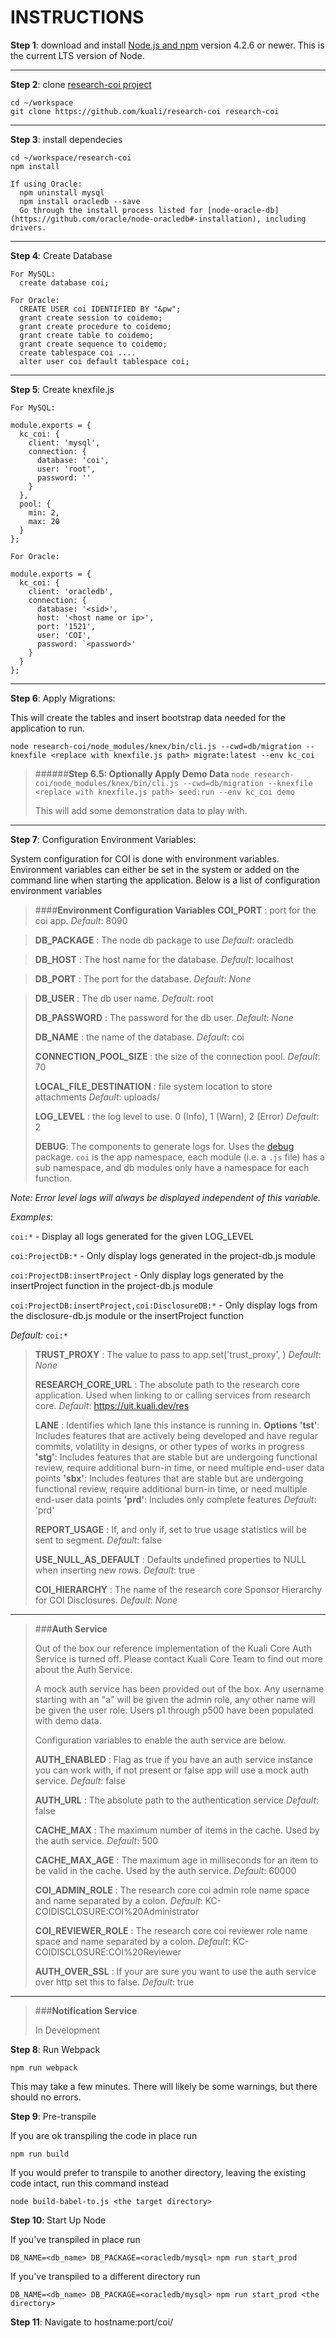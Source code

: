 INSTRUCTIONS
================

**Step 1**: download and install [Node.js and npm](https://docs.npmjs.com/getting-started/installing-node) version 4.2.6 or newer. This is the current LTS version of Node.

----------
**Step 2**: clone [research-coi project](https://github.com/kuali/research-coi)
```
cd ~/workspace
git clone https://github.com/kuali/research-coi research-coi
```
----------
**Step 3**: install dependecies
```
cd ~/workspace/research-coi
npm install

If using Oracle:
  npm uninstall mysql
  npm install oracledb --save
  Go through the install process listed for [node-oracle-db](https://github.com/oracle/node-oracledb#-installation), including drivers.
```
----------
**Step 4**: Create Database
```
For MySQL:
  create database coi;

For Oracle:
  CREATE USER coi IDENTIFIED BY "&pw";
  grant create session to coidemo;
  grant create procedure to coidemo;
  grant create table to coidemo;
  grant create sequence to coidemo;
  create tablespace coi ....
  alter user coi default tablespace coi;
```

----------
**Step 5**: Create knexfile.js
```
For MySQL:

module.exports = {
  kc_coi: {
    client: 'mysql',
    connection: {
      database: 'coi',
      user: 'root',
      password: ''
    }
  },
  pool: {
    min: 2,
    max: 20
  }
};

For Oracle:

module.exports = {
  kc_coi: {
    client: 'oracledb',
    connection: {
      database: '<sid>',
      host: '<host name or ip>',
      port: '1521',
      user: 'COI',
      password: `<password>'
    }
  }
};

```
----------

**Step 6**: Apply Migrations:

This will create the tables and insert bootstrap data needed for the application to run.
```
node research-coi/node_modules/knex/bin/cli.js --cwd=db/migration --knexfile <replace with knexfile.js path> migrate:latest --env kc_coi
```



>######**Step 6.5: Optionally Apply Demo Data**
> ```node research-coi/node_modules/knex/bin/cli.js --cwd=db/migration --knexfile <replace with knexfile.js path> seed:run --env kc_coi demo```
>
> This will add some demonstration data to play with.

----------

**Step 7**: Configuration Environment Variables:

System configuration for COI is done with environment variables. Environment variables can either be set in the system or added on the command line when starting the application. Below is a list of configuration environment variables

>####**Environment Configuration Variables**
>**COI_PORT**
>: port for the coi app.
>*Default*: 8090

>**DB_PACKAGE**
>: The node db package to use
>*Default*: oracledb

>**DB_HOST**
>: The host name for the database.
>*Default*: localhost

>**DB_PORT**
>: The port for the database.
>*Default*: *None*

>**DB_USER**
>: The db user name.
>*Default*: root
>
>**DB_PASSWORD**
>: The password for the db user.
>*Default*: *None*
>
>**DB_NAME**
>:  the name of the database.
>*Default*: coi
>
>**CONNECTION_POOL_SIZE**
>:  the size of the connection pool.
>*Default*: 70
>
>**LOCAL_FILE_DESTINATION**
>:  file system location to store attachments
>*Default*: uploads/
>
>**LOG_LEVEL**
>:  the log level to use.  0 (Info), 1 (Warn), 2 (Error)
>*Default*: 2
>
>**DEBUG**:
The components to generate logs for. Uses the [debug](https://www.npmjs.com/package/debug) package. `coi` is the app namespace, each module (i.e. a `.js` file) has a sub namespace, and db modules only have a namespace for each function.
>
*Note: Error level logs will always be displayed independent of this variable.*
>
*Examples*:
>
`coi:*` - Display all logs generated for the given LOG_LEVEL
>
`coi:ProjectDB:*` - Only display logs generated in the project-db.js module
>
`coi:ProjectDB:insertProject` - Only display logs generated by the insertProject function in the project-db.js module
>
`coi:ProjectDB:insertProject,coi:DisclosureDB:*` - Only display logs from the disclosure-db.js module or the insertProject function
>
*Default:* `coi:*`
>
>**TRUST_PROXY**
>: The value to pass to app.set('trust_proxy', <YOUR STRING HERE>)
>*Default*:  *None*
>
>**RESEARCH_CORE_URL**
>: The absolute path to the research core application. Used when linking to or calling services from research core.
>  *Default*: https://uit.kuali.dev/res
>
>**LANE**
>: Identifies which lane this instance is running in.
>  **Options**
> **'tst'**: Includes features that are actively being developed and have regular commits, volatility in designs, or other types of works in progress
> **'stg'**: Includes features that are stable but are undergoing functional review, require additional burn-in time, or need multiple end-user data points
> **'sbx'**: Includes features that are stable but are undergoing functional review, require additional burn-in time, or need multiple end-user data points
> **'prd'**: Includes only complete features
>  *Default*: 'prd'
>
>**REPORT_USAGE**
>: If, and only if, set to true usage statistics will be sent to segment.
>*Default*:  false
>
>**USE_NULL_AS_DEFAULT**
>: Defaults undefined properties to NULL when inserting new rows.
>*Default*: true
>
>**COI_HIERARCHY**
>: The name of the research core Sponsor Hierarchy for COI Disclosures.
> *Default*:  *None*

-------

>###**Auth Service**
>
>Out of the box our reference implementation of the Kuali Core Auth Service is turned off. Please contact Kuali Core Team to find out more about the Auth Service.
>
>A mock auth service has been provided out of the box.  Any username starting with an "a" will be given the admin role, any other name will be given the user role.  Users p1 through p500 have been populated with demo data.
>
>Configuration variables to enable the auth service are below.
>
>**AUTH_ENABLED**
>: Flag as true if you have an auth service instance you can work with, if not present or false app will use a mock auth service.
>*Default*: false
>
>**AUTH_URL**
>: The absolute path to the authentication service
>*Default*: false
>
>**CACHE_MAX**
>: The maximum number of items in the cache. Used by the auth service.
>*Default*: 500
>
>**CACHE_MAX_AGE**
>: The maximum age in milliseconds for an item to be valid in the cache. Used by the auth service.
>*Default*: 60000
>
>**COI_ADMIN_ROLE**
>: The research core coi admin role name space and name separated by a colon.
> *Default*:  KC-COIDISCLOSURE:COI%20Administrator
>
>**COI_REVIEWER_ROLE**
>: The research core coi reviewer role name space and name separated by a colon.
> *Default*:  KC-COIDISCLOSURE:COI%20Reviewer
>
>**AUTH_OVER_SSL**
> : If your are sure you want to use the auth service over http set this to false.
> *Default*:  true
>



-------

>###**Notification Service**
>
>In Development
>

**Step 8**: Run Webpack
```
npm run webpack
```
This may take a few minutes. There will likely be some warnings, but there should no errors.

**Step 9**: Pre-transpile

If you are ok transpiling the code in place run
```
npm run build
```
If you would prefer to transpile to another directory, leaving the existing code intact, run this command instead
```
node build-babel-to.js <the target directory>
```

**Step 10**: Start Up Node

If you've transpiled in place run
```
DB_NAME=<db_name> DB_PACKAGE=<oracledb/mysql> npm run start_prod
```

If you've transpiled to a different directory run
```
DB_NAME=<db_name> DB_PACKAGE=<oracledb/mysql> npm run start_prod <the directory>
```

**Step 11**: Navigate to hostname:port/coi/
